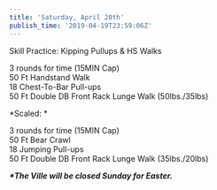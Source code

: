 ```yaml
---
title: 'Saturday, April 20th'
publish_time: '2019-04-19T23:59:06Z'
---
```


Skill Practice: Kipping Pullups & HS Walks

3 rounds for time (15MIN Cap)\
50 Ft Handstand Walk\
18 Chest-To-Bar Pull-ups\
50 Ft Double DB Front Rack Lunge Walk (50lbs./35lbs)

*Scaled: *

3 rounds for time (15MIN Cap)\
50 Ft Bear Crawl\
18 Jumping Pull-ups\
50 Ft Double DB Front Rack Lunge Walk (35lbs./20lbs)

***\*The Ville will be closed Sunday for Easter.***
